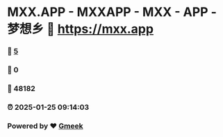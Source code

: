 # MXX.APP - MXXAPP - MXX - APP -  梦想乡 :link: https://mxx.app 
### :page_facing_up: [5](https://mxx.app/tag.html) 
### :speech_balloon: 0 
### :hibiscus: 48182 
### :alarm_clock: 2025-01-25 09:14:03 
### Powered by :heart: [Gmeek](https://github.com/Meekdai/Gmeek)
